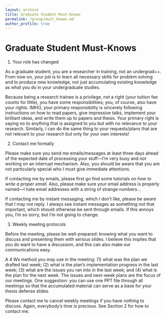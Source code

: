 ```yaml
---
layout: archive
title: Graduate Student Must-Knows
permalink: /group/must_knows.md
author_profile: true
---
```


Graduate Student Must-Knows
===

1. Your role has changed

As a graduate student, you are a researcher in training, not an undergrad++.  From now on, your job is to learn all necessary skills for problem solving and to produce new knowledge, not just accumulating existing knowledge as what you do in your undergraduate studies.

Because being a research trainee is a privilege, not a right (your tuition fee counts for little), you have some responsibilities; you, of course, also have your rights.  IMHO, your primary responsibility is sincerely following instructions on how to read papers, give impressive talks, implement your brilliant ideas, and write them up to papers and thesis.  Your primary right is saying no to anything that is assigned to you but with no relevance to your research.  Similarly, I can do the same thing to your requests/plans that are not relevant to your research but only for your own interests!

2. Contact me formally

Please make sure you send me emails/messages at least three days ahead of the expected date of processing your stuff—I’m very busy and not working on an interrupt mechanism.  Also, you should be aware that you are not particularly special who I must give immediate attentions.

If contacting me by emails, please first go find some tutorials on *how to write a proper email*.  Also, please make sure your email address is properly named—I hate email addresses with a string of strange numbers…

If contacting me by instant messaging, which I don’t like, please be aware that I may not reply.  I always see instant messages as something not that important, which should otherwise be sent through emails.  If this annoys you, I’m so sorry, but I’m not going to change.

3.	Weekly meeting protocols

Before the meeting, please be well-prepared: knowing what you want to discuss and presenting them with serious slides.  I believe this implies that you do want to have a discussion, and this can also make our communications easy.

A 4 Ws method you may use in the meeting: (1) what was the plan we drafted last week; (2) what is the plan’s implementation progress in the last week; (3) what are the issues you ran into in the last week; and (4) what is the plan for the next week.  The issues and next-week plans are the focus of our meetings.  One suggestion: you can use one PPT file through all meetings so that the accumulated material can serve as a base for your thesis defense slides.

Please contact me to cancel weekly meetings if you have nothing to discuss.  Again, everybody’s time is precious.  See Section 2 for how to contact me.
